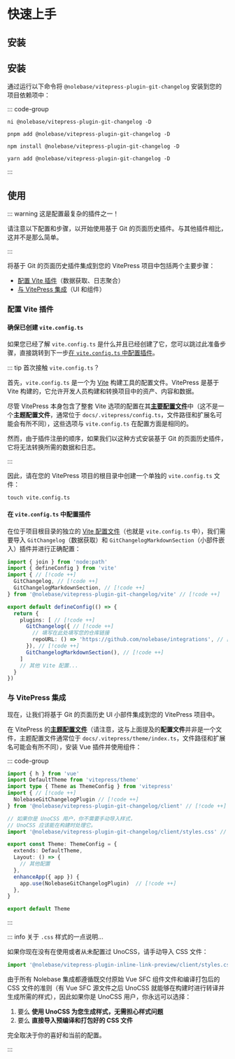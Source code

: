 # 快速上手

## 安装

## 安装

通过运行以下命令将 `@nolebase/vitepress-plugin-git-changelog` 安装到您的项目依赖项中：

::: code-group

```shell [@antfu/ni]
ni @nolebase/vitepress-plugin-git-changelog -D
```

```shell [pnpm]
pnpm add @nolebase/vitepress-plugin-git-changelog -D
```

```shell [npm]
npm install @nolebase/vitepress-plugin-git-changelog -D
```

```shell [yarn]
yarn add @nolebase/vitepress-plugin-git-changelog -D
```

:::

## 使用

::: warning 这是配置最复杂的插件之一！

请注意以下配置和步骤，以开始使用基于 Git 的页面历史插件。与其他插件相比，这并不是那么简单。

:::

将基于 Git 的页面历史插件集成到您的 VitePress 项目中包括两个主要步骤：

- [配置 Vite 插件](#配置-vite-插件)（数据获取、日志聚合）
- [与 VitePress 集成](#与-vitepress-集成)（UI 和组件）

### 配置 Vite 插件

#### 确保已创建 `vite.config.ts`

如果您已经了解 `vite.config.ts` 是什么并且已经创建了它，您可以跳过此准备步骤，直接跳转到下一步[在 `vite.config.ts` 中配置插件](#在-viteconfigts-中配置插件)。

::: tip 首次接触 `vite.config.ts`？

首先，`vite.config.ts` 是一个为 [Vite](https://vitejs.org) 构建工具的配置文件。VitePress 是基于 Vite 构建的，它允许开发人员构建和转换项目中的资产、内容和数据。

尽管 VitePress 本身包含了整套 Vite 选项的配置在其[**主要配置文件**](https://vitepress.dev/reference/site-config#config-resolution)中（这不是一个**主题配置文件**，通常位于 `docs/.vitepress/config.ts`，文件路径和扩展名可能会有所不同），这些选项与 `vite.config.ts` 在配置方面是相同的。

然而，由于插件注册的顺序，如果我们以这种方式安装基于 Git 的页面历史插件，它将无法转换所需的数据和日志。

:::

因此，请在您的 VitePress 项目的根目录中创建一个单独的 `vite.config.ts` 文件：

```shell
touch vite.config.ts
```

#### 在 `vite.config.ts` 中配置插件

在位于项目根目录的独立的 [Vite 配置文件](https://vitejs.dev/config/)（也就是 `vite.config.ts` 中），我们需要导入 `GitChangelog`（数据获取）和 `GitChangelogMarkdownSection`（小部件嵌入）插件并进行正确配置：

<!--@include: @/pages/zh-CN/snippets/details-colored-diff.md-->

```typescript twoslash
import { join } from 'node:path'
import { defineConfig } from 'vite'
import { // [!code ++]
  GitChangelog, // [!code ++]
  GitChangelogMarkdownSection, // [!code ++]
} from '@nolebase/vitepress-plugin-git-changelog/vite' // [!code ++]

export default defineConfig(() => {
  return {
    plugins: [ // [!code ++]
      GitChangelog({ // [!code ++]
        // 填写在此处填写您的仓库链接
        repoURL: () => 'https://github.com/nolebase/integrations', // [!code ++]
      }), // [!code ++]
      GitChangelogMarkdownSection(), // [!code ++]
    ]
    // 其他 Vite 配置...
  }
})
```

### 与 VitePress 集成

现在，让我们将基于 Git 的页面历史 UI 小部件集成到您的 VitePress 项目中。

在 VitePress 的[**主题配置文件**](https://vitepress.dev/reference/default-theme-config#default-theme-config)（请注意，这与上面提及的**配置文件**并非是一个文件，主题配置文件通常位于 `docs/.vitepress/theme/index.ts`，文件路径和扩展名可能会有所不同），安装 Vue 插件并使用组件：

<!--@include: @/pages/en/snippets/details-colored-diff.md-->

::: code-group

```typescript twoslash [docs/.vitepress/theme/index.ts]
import { h } from 'vue'
import DefaultTheme from 'vitepress/theme'
import type { Theme as ThemeConfig } from 'vitepress'
import { // [!code ++]
  NolebaseGitChangelogPlugin // [!code ++]
} from '@nolebase/vitepress-plugin-git-changelog/client' // [!code ++]

// 如果你是 UnoCSS 用户，你不需要手动导入样式，
// UnoCSS 应该能在构建时处理它。
import '@nolebase/vitepress-plugin-git-changelog/client/styles.css' // [!code ++]

export const Theme: ThemeConfig = {
  extends: DefaultTheme,
  Layout: () => {
    // 其他配置
  },
  enhanceApp({ app }) {
    app.use(NolebaseGitChangelogPlugin)  // [!code ++]
  },
}

export default Theme
```

:::

::: info 关于 `.css` 样式的一点说明...

如果你现在没有在使用或者从未配置过 UnoCSS，请手动导入 CSS 文件：

```typescript twoslash [docs/.vitepress/theme/index.ts]
import '@nolebase/vitepress-plugin-inline-link-preview/client/styles.css' // [!code ++]
```

由于所有 Nolebase 集成都遵循既交付原始 Vue SFC 组件文件和编译打包后的 CSS 文件的准则（有 Vue SFC 源文件之后 UnoCSS 就能够在构建时进行转译并生成所需的样式），因此如果你是 UnoCSS 用户，你永远可以选择：

1. 要么 **使用 UnoCSS 为您生成样式，无需担心样式问题**
2. 要么 **直接导入预编译和打包好的 CSS 文件**

完全取决于你的喜好和当前的配置。

:::
